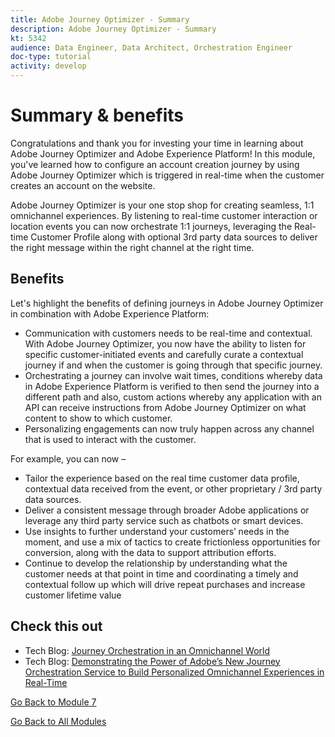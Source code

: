 ```yaml
---
title: Adobe Journey Optimizer - Summary
description: Adobe Journey Optimizer - Summary
kt: 5342
audience: Data Engineer, Data Architect, Orchestration Engineer
doc-type: tutorial
activity: develop
---
```

# Summary & benefits

Congratulations and thank you for investing your time in learning about Adobe Journey Optimizer and Adobe Experience Platform! 
In this module, you've learned how to configure an account creation journey by using Adobe Journey Optimizer which is triggered in real-time when the customer creates an account on the website. 

Adobe Journey Optimizer is your one stop shop for creating seamless, 1:1 omnichannel experiences. By listening to real-time customer interaction or location events you can now orchestrate 1:1 journeys, leveraging the Real-time Customer Profile along with optional 3rd party data sources to deliver the right message within the right channel at the right time.

## Benefits

Let's highlight the benefits of defining journeys in Adobe Journey Optimizer in combination with Adobe Experience Platform:

- Communication with customers needs to be real-time and contextual. With Adobe Journey Optimizer, you now have the ability to listen for specific customer-initiated events and carefully curate a contextual journey if and when the customer is going through that specific journey.
- Orchestrating a journey can involve wait times, conditions whereby data in Adobe Experience Platform is verified to then send the journey into a different path and also, custom actions whereby any application with an API can receive instructions from Adobe Journey Optimizer on what content to show to which customer.
- Personalizing engagements can now truly happen across any channel that is used to interact with the customer.

For example, you can now –

- Tailor the experience based on the real time customer data profile, contextual data received from the event, or other proprietary / 3rd party data sources.
- Deliver a consistent message through broader Adobe applications or leverage any third party service such as chatbots or smart devices.
- Use insights to further understand your customers’ needs in the moment, and use a mix of tactics to create frictionless opportunities for conversion, along with the data to support attribution efforts. 
- Continue to develop the relationship by understanding what the customer needs at that point in time and coordinating a timely and contextual follow up which will drive repeat purchases and increase customer lifetime value

## Check this out

- Tech Blog: [Journey Orchestration in an Omnichannel World](https://medium.com/adobetech/journey-orchestration-in-an-omnichannel-world-3a2d32d556d9)
- Tech Blog: [Demonstrating the Power of Adobe’s New Journey Orchestration Service to Build Personalized Omnichannel Experiences in Real-Time](https://medium.com/adobetech/demonstrating-the-power-of-adobes-new-journey-orchestration-service-to-build-personalized-aa60d88cd34)

[Go Back to Module 7](./journey-orchestration-create-account.md)

[Go Back to All Modules](../../overview.md)
